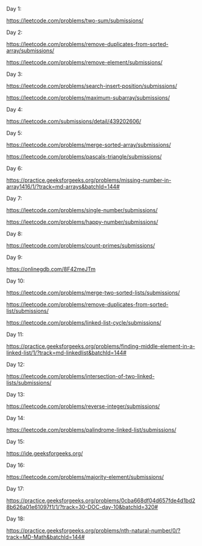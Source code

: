 Day 1:

https://leetcode.com/problems/two-sum/submissions/

Day 2:

https://leetcode.com/problems/remove-duplicates-from-sorted-array/submissions/

https://leetcode.com/problems/remove-element/submissions/

Day 3:

https://leetcode.com/problems/search-insert-position/submissions/

https://leetcode.com/problems/maximum-subarray/submissions/

Day 4:

https://leetcode.com/submissions/detail/439202606/

Day 5:

https://leetcode.com/problems/merge-sorted-array/submissions/

https://leetcode.com/problems/pascals-triangle/submissions/

Day 6:

https://practice.geeksforgeeks.org/problems/missing-number-in-array1416/1/?track=md-arrays&batchId=144#

Day 7:

https://leetcode.com/problems/single-number/submissions/

https://leetcode.com/problems/happy-number/submissions/

Day 8:

https://leetcode.com/problems/count-primes/submissions/

Day 9:

https://onlinegdb.com/8F42meJTm

Day 10:

https://leetcode.com/problems/merge-two-sorted-lists/submissions/

https://leetcode.com/problems/remove-duplicates-from-sorted-list/submissions/

https://leetcode.com/problems/linked-list-cycle/submissions/

Day 11:

https://practice.geeksforgeeks.org/problems/finding-middle-element-in-a-linked-list/1/?track=md-linkedlist&batchId=144#

Day 12:

https://leetcode.com/problems/intersection-of-two-linked-lists/submissions/

Day 13:

https://leetcode.com/problems/reverse-integer/submissions/

Day 14:

https://leetcode.com/problems/palindrome-linked-list/submissions/

Day 15:

https://ide.geeksforgeeks.org/

Day 16:

https://leetcode.com/problems/majority-element/submissions/

Day 17:

https://practice.geeksforgeeks.org/problems/0cba668df04d657fde4d1bd28b626a01e61097f1/1/?track=30-DOC-day-10&batchId=320#

Day 18:

https://practice.geeksforgeeks.org/problems/nth-natural-number/0/?track=MD-Math&batchId=144#

